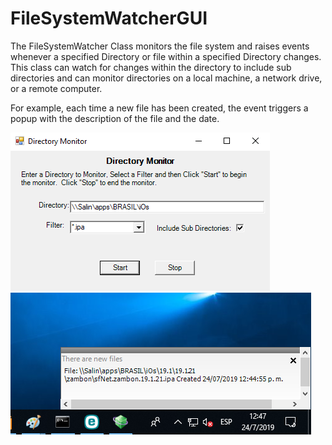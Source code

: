 # FileSystemWatcherGUI
The FileSystemWatcher Class monitors the file system and raises events whenever a specified Directory or file within a specified Directory changes. This class can watch for changes within the directory to include sub directories and can monitor directories on a local machine, a network drive, or a remote computer.

For example, each time a new file has been created, the event triggers a popup with the description of the file and the date.

![monitor](https://github.com/jmr85/FileSystemWatcherGUI/blob/master/monitor.png) 
![watcher](https://github.com/jmr85/FileSystemWatcherGUI/blob/master/watcher.png)
